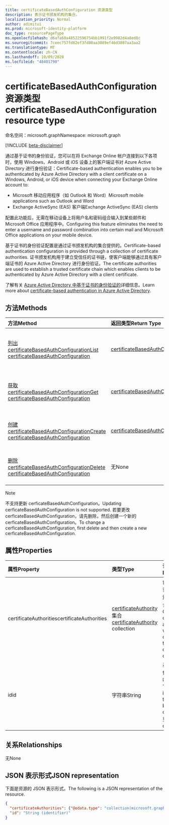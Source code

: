 ```yaml
---
title: certificateBasedAuthConfiguration 资源类型
description: 表示证书颁发机构的集合。
localization_priority: Normal
author: adimitui
ms.prod: microsoft-identity-platform
doc_type: resourcePageType
ms.openlocfilehash: d6afa60a48522596754bb1991f2e9982d4a8ed8c
ms.sourcegitcommit: 7ceec757fd82ef3fd80aa3089ef46d3807aa3aa2
ms.translationtype: MT
ms.contentlocale: zh-CN
ms.lasthandoff: 10/09/2020
ms.locfileid: "48401790"
---
```

# <a name="certificatebasedauthconfiguration-resource-type"></a><span data-ttu-id="efebb-103">certificateBasedAuthConfiguration 资源类型</span><span class="sxs-lookup"><span data-stu-id="efebb-103">certificateBasedAuthConfiguration resource type</span></span>

<span data-ttu-id="efebb-104">命名空间：microsoft.graph</span><span class="sxs-lookup"><span data-stu-id="efebb-104">Namespace: microsoft.graph</span></span>

[!INCLUDE [beta-disclaimer](../../includes/beta-disclaimer.md)]

<span data-ttu-id="efebb-105">通过基于证书的身份验证，您可以在将 Exchange Online 帐户连接到以下各项时，使用 Windows、Android 或 iOS 设备上的客户端证书对 Azure Active Directory 进行身份验证：</span><span class="sxs-lookup"><span data-stu-id="efebb-105">Certificate-based authentication enables you to be authenticated by Azure Active Directory with a client certificate on a Windows, Android, or iOS device when connecting your Exchange Online account to:</span></span>

- <span data-ttu-id="efebb-106">Microsoft 移动应用程序（如 Outlook 和 Word）</span><span class="sxs-lookup"><span data-stu-id="efebb-106">Microsoft mobile applications such as Outlook and Word</span></span>
- <span data-ttu-id="efebb-107">Exchange ActiveSync (EAS) 客户端</span><span class="sxs-lookup"><span data-stu-id="efebb-107">Exchange ActiveSync (EAS) clients</span></span>

<span data-ttu-id="efebb-108">配置此功能后，无需在移动设备上将用户名和密码组合输入到某些邮件和 Microsoft Office 应用程序中。</span><span class="sxs-lookup"><span data-stu-id="efebb-108">Configuring this feature eliminates the need to enter a username and password combination into certain mail and Microsoft Office applications on your mobile device.</span></span>

<span data-ttu-id="efebb-109">基于证书的身份验证配置是通过证书颁发机构的集合提供的。</span><span class="sxs-lookup"><span data-stu-id="efebb-109">Certificate-based authentication configuration is provided through a collection of certificate authorities.</span></span> <span data-ttu-id="efebb-110">证书颁发机构用于建立受信任的证书链，使客户端能够通过具有客户端证书的 Azure Active Directory 进行身份验证。</span><span class="sxs-lookup"><span data-stu-id="efebb-110">The certificate authorities are used to establish a trusted certificate chain which enables clients to be authenticated by Azure Active Directory with a client certificate.</span></span>

<span data-ttu-id="efebb-111">了解有关 [Azure Active Directory 中基于证书的身份验证的](/azure/active-directory/authentication/active-directory-certificate-based-authentication-get-started)详细信息。</span><span class="sxs-lookup"><span data-stu-id="efebb-111">Learn more about [certificate-based authentication in Azure Active Directory](/azure/active-directory/authentication/active-directory-certificate-based-authentication-get-started).</span></span>

## <a name="methods"></a><span data-ttu-id="efebb-112">方法</span><span class="sxs-lookup"><span data-stu-id="efebb-112">Methods</span></span>

| <span data-ttu-id="efebb-113">方法</span><span class="sxs-lookup"><span data-stu-id="efebb-113">Method</span></span>       | <span data-ttu-id="efebb-114">返回类型</span><span class="sxs-lookup"><span data-stu-id="efebb-114">Return Type</span></span> | <span data-ttu-id="efebb-115">说明</span><span class="sxs-lookup"><span data-stu-id="efebb-115">Description</span></span> |
|:-------------|:------------|:------------|
| [<span data-ttu-id="efebb-116">列出 certificateBasedAuthConfiguration</span><span class="sxs-lookup"><span data-stu-id="efebb-116">List certificateBasedAuthConfiguration</span></span>](../api/certificatebasedauthconfiguration-list.md) | [<span data-ttu-id="efebb-117">certificateBasedAuthConfiguration</span><span class="sxs-lookup"><span data-stu-id="efebb-117">certificateBasedAuthConfiguration</span></span>](certificatebasedauthconfiguration.md) | <span data-ttu-id="efebb-118">列出 **certificateBasedAuthConfiguration** 集合的属性。</span><span class="sxs-lookup"><span data-stu-id="efebb-118">List the properties of the **certificateBasedAuthConfiguration** collection.</span></span> |
| [<span data-ttu-id="efebb-119">获取 certificateBasedAuthConfiguration</span><span class="sxs-lookup"><span data-stu-id="efebb-119">Get certificateBasedAuthConfiguration</span></span>](../api/certificatebasedauthconfiguration-get.md) | [<span data-ttu-id="efebb-120">certificateBasedAuthConfiguration</span><span class="sxs-lookup"><span data-stu-id="efebb-120">certificateBasedAuthConfiguration</span></span>](certificatebasedauthconfiguration.md) | <span data-ttu-id="efebb-121">读取 **certificateBasedAuthConfiguration** 对象的属性。</span><span class="sxs-lookup"><span data-stu-id="efebb-121">Read the properties of a **certificateBasedAuthConfiguration** object.</span></span> |
| [<span data-ttu-id="efebb-122">创建 certificateBasedAuthConfiguration</span><span class="sxs-lookup"><span data-stu-id="efebb-122">Create certificateBasedAuthConfiguration</span></span>](../api/certificatebasedauthconfiguration-post-certificatebasedauthconfiguration.md) | [<span data-ttu-id="efebb-123">certificateBasedAuthConfiguration</span><span class="sxs-lookup"><span data-stu-id="efebb-123">certificateBasedAuthConfiguration</span></span>](certificatebasedauthconfiguration.md) | <span data-ttu-id="efebb-124">创建新的 **certificateBasedAuthConfiguration** 对象。</span><span class="sxs-lookup"><span data-stu-id="efebb-124">Create a new **certificateBasedAuthConfiguration** object.</span></span> |
| [<span data-ttu-id="efebb-125">删除 certificateBasedAuthConfiguration</span><span class="sxs-lookup"><span data-stu-id="efebb-125">Delete certificateBasedAuthConfiguration</span></span>](../api/certificatebasedauthconfiguration-delete.md) | <span data-ttu-id="efebb-126">无</span><span class="sxs-lookup"><span data-stu-id="efebb-126">None</span></span> | <span data-ttu-id="efebb-127">删除 **certificateBasedAuthConfiguration** 对象。</span><span class="sxs-lookup"><span data-stu-id="efebb-127">Delete a **certificateBasedAuthConfiguration** object.</span></span> |

>[!NOTE]
><span data-ttu-id="efebb-128">不支持更新 cerficateBasedAuthConfiguration。</span><span class="sxs-lookup"><span data-stu-id="efebb-128">Updating cerficateBasedAuthConfiguration is not supported.</span></span> <span data-ttu-id="efebb-129">若要更改 cerficateBasedAuthConfiguration，请先删除，然后创建一个新的 cerficateBasedAuthConfiguration。</span><span class="sxs-lookup"><span data-stu-id="efebb-129">To change a cerficateBasedAuthConfiguration, first delete and then create a new cerficateBasedAuthConfiguration.</span></span>

## <a name="properties"></a><span data-ttu-id="efebb-130">属性</span><span class="sxs-lookup"><span data-stu-id="efebb-130">Properties</span></span>

| <span data-ttu-id="efebb-131">属性</span><span class="sxs-lookup"><span data-stu-id="efebb-131">Property</span></span>     | <span data-ttu-id="efebb-132">类型</span><span class="sxs-lookup"><span data-stu-id="efebb-132">Type</span></span>        | <span data-ttu-id="efebb-133">说明</span><span class="sxs-lookup"><span data-stu-id="efebb-133">Description</span></span> |
|:-------------|:------------|:------------|
|<span data-ttu-id="efebb-134">certificateAuthorities</span><span class="sxs-lookup"><span data-stu-id="efebb-134">certificateAuthorities</span></span>|<span data-ttu-id="efebb-135">[certificateAuthority](certificateauthority.md) 集合</span><span class="sxs-lookup"><span data-stu-id="efebb-135">[certificateAuthority](certificateauthority.md) collection</span></span>|<span data-ttu-id="efebb-136">创建受信任的证书链的证书颁发机构的集合。</span><span class="sxs-lookup"><span data-stu-id="efebb-136">Collection of certificate authorities which creates a trusted certificate chain.</span></span>|
|<span data-ttu-id="efebb-137">id</span><span class="sxs-lookup"><span data-stu-id="efebb-137">id</span></span>|<span data-ttu-id="efebb-138">字符串</span><span class="sxs-lookup"><span data-stu-id="efebb-138">String</span></span>|<span data-ttu-id="efebb-139">基于证书的身份验证配置的唯一标识符。</span><span class="sxs-lookup"><span data-stu-id="efebb-139">The unique identifier of the certificate based auth configuration.</span></span> <span data-ttu-id="efebb-140">只读。</span><span class="sxs-lookup"><span data-stu-id="efebb-140">Read-only.</span></span>|

## <a name="relationships"></a><span data-ttu-id="efebb-141">关系</span><span class="sxs-lookup"><span data-stu-id="efebb-141">Relationships</span></span>

<span data-ttu-id="efebb-142">无</span><span class="sxs-lookup"><span data-stu-id="efebb-142">None</span></span>

## <a name="json-representation"></a><span data-ttu-id="efebb-143">JSON 表示形式</span><span class="sxs-lookup"><span data-stu-id="efebb-143">JSON representation</span></span>

<span data-ttu-id="efebb-144">下面是资源的 JSON 表示形式。</span><span class="sxs-lookup"><span data-stu-id="efebb-144">The following is a JSON representation of the resource.</span></span>

<!-- {
  "blockType": "resource",
  "optionalProperties": [

  ],
  "@odata.type": "microsoft.graph.certificateBasedAuthConfiguration",
  "baseType": "",
  "keyProperty": "id"
}-->

```json
{
  "certificateAuthorities": {"@odata.type": "collection(microsoft.graph.certificateAuthority)"},
  "id": "String (identifier)"
}
```

<!-- uuid: 16cd6b66-4b1a-43a1-adaf-3a886856ed98
2019-02-04 14:57:30 UTC -->
<!-- {
  "type": "#page.annotation",
  "description": "certificateBasedAuthConfiguration resource",
  "keywords": "",
  "section": "documentation",
  "tocPath": ""
}-->